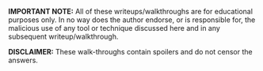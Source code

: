 **IMPORTANT NOTE:** All of these writeups/walkthroughs are for educational purposes only. In no way does the author endorse, or is responsible for, the malicious use of any tool or technique discussed here and in any subsequent writeup/walkthrough.


**DISCLAIMER:** These walk-throughs contain spoilers and do not censor the answers. 
